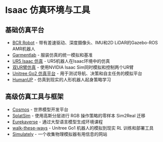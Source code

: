 # Isaac 仿真环境与工具

## 基础仿真平台

- [BCR Robot](https://github.com/blackcoffeerobotics/bcr_bot) - 带有差速驱动、深度摄像头、IMU和2D LiDAR的Gazebo-ROS AMR机器人
- [Garmentlab](https://github.com/GarmentLab/GarmentLab) - 服装仿真的统一模拟和基准
- [UR5 Isaac 仿真](https://github.com/caiobarrosv/ur5_isaac_simulation) - UR5机器人在Isaac环境中的仿真
- [双UR臂仿真](https://github.com/MetaToolEU/MT_Isaac_sim) - 使用NVIDIA Isaac Sim同时模拟和控制两个UR臂
- [Unitree Go2 仿真平台](https://github.com/Zhefan-Xu/isaac-go2-ros2) - 用于测试导航、决策和自主任务的模拟平台
- [HumanUP](https://humanoid-getup.github.io/) - 仿真到现实的人形机器人起身策略学习

## 高级仿真工具与框架

- [Cosmos](https://github.com/NVIDIA/Cosmos.git) - 世界模型开发平台
- [SplatSim](https://splatsim.github.io/) - 使用高斯分层进行 RGB 操作策略的零样本 Sim2Real 迁移
- [Eurekaverse](https://github.com/eureka-research/eurekaverse) - 通过大型语言模型生成环境课程
- [walk-these-ways](https://github.com/Improbable-AI/walk-these-ways.git) - Unitree Go1 机器人的模拟到现实 RL 训练和部署工具
- [Simulately](https://github.com/geng-haoran/Simulately) - 一个收集物理模拟器有用信息的网站

